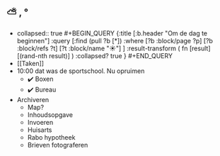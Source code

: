 ## ⛅ , °
- collapsed:: true
  #+BEGIN_QUERY 
  {:title [:b.header "Om de dag te beginnen"]
   :query [:find (pull ?b [*])
     :where 
       [?b :block/page ?p]
       [?b :block/refs ?t]
       [?t :block/name "☀️"]
   ]
   :result-transform ( fn [result] [(rand-nth result)] )
   :collapsed? true
  }
  #+END_QUERY
- [[Taken]]
- 10:00 dat was de sportschool. Nu opruimen
	- ✔️ Boxen
	- ✔️ Bureau
- Archiveren
	- Map?
	- Inhoudsopgave
	- Invoeren
	- Huisarts
	- Rabo hypotheek
	- Brieven fotograferen